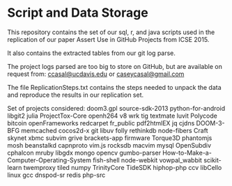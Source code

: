 # Script and Data Storage

This repository contains the set of our sql, r, and java scripts
used in the replication of our paper Assert Use in GitHub Projects
from ICSE 2015.

It also contains the extracted tables from our git log parse.

The project logs parsed are too big to store on GitHub, but are
available on request from: ccasal@ucdavis.edu or caseycasal@gmail.com

The file ReplicationSteps.txt contains the steps needed to unpack the
data and reproduce the results in our replication set.


Set of projects considered:
doom3.gpl
source-sdk-2013
python-for-android
libgit2
julia
ProjectTox-Core
openh264
v8
wrk
tig
textmate
luvit
Polycode
bitcoin
openFrameworks
redcarpet
fr_public
pdf2htmlEX
jq
cjdns
DOOM-3-BFG
memcached
cocos2d-x
git
libuv
folly
rethinkdb
node-fibers
Craft
skynet
xbmc
subvim
grive
brackets-app
firmware
Torque3D
phantomjs
mosh
beanstalkd
capnproto
vim.js
rocksdb
macvim
mysql
OpenSubdiv
cphalcon
mruby
libgdx
mongo
opencv
gumbo-parser
How-to-Make-a-Computer-Operating-System
fish-shell
node-webkit
vowpal_wabbit
scikit-learn
twemproxy
tiled
numpy
TrinityCore
TideSDK
hiphop-php
ccv
libCello
linux
gcc
dnspod-sr
redis
php-src